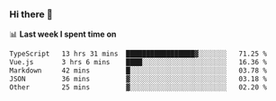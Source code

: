 ### Hi there 👋

<!--
**DBvc/DBvc** is a ✨ _special_ ✨ repository because its `README.md` (this file) appears on your GitHub profile.

Here are some ideas to get you started:

- 🔭 I’m currently working on ...
- 🌱 I’m currently learning ...
- 👯 I’m looking to collaborate on ...
- 🤔 I’m looking for help with ...
- 💬 Ask me about ...
- 📫 How to reach me: ...
- 😄 Pronouns: ...
- ⚡ Fun fact: ...
-->

📊 **Last week I spent time on**
<!--START_SECTION:waka-->

```txt
TypeScript   13 hrs 31 mins  █████████████████▓░░░░░░░   71.25 %
Vue.js       3 hrs 6 mins    ████░░░░░░░░░░░░░░░░░░░░░   16.36 %
Markdown     42 mins         █░░░░░░░░░░░░░░░░░░░░░░░░   03.78 %
JSON         36 mins         ▓░░░░░░░░░░░░░░░░░░░░░░░░   03.18 %
Other        25 mins         ▓░░░░░░░░░░░░░░░░░░░░░░░░   02.20 %
```

<!--END_SECTION:waka-->
